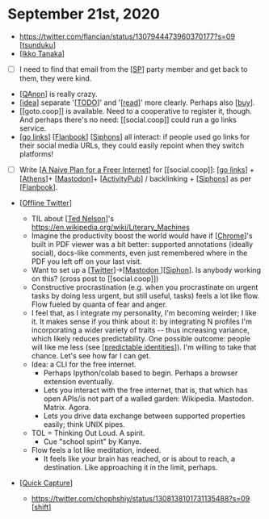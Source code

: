 # September 21st, 2020
- https://twitter.com/flancian/status/1307944473960370177?s=09 [[tsunduku]]
- [[Ikko Tanaka]]
- [ ] I need to find that email from the [[SP]] party member and get back to them, they were kind.
- [[QAnon]] is really crazy.
- [[idea]] separate '[[TODO]]' and '[[read]]' more clearly. Perhaps also [[buy]].
- [[goto.coop]] is available. Need to a cooperative to register it, though. And perhaps there's no need: [[social.coop]] could run a go links service.
- [[go links]] [[Flanbook]] [[Siphons]] all interact: if people used go links for their social media URLs, they could easily repoint when they switch platforms!
- [ ] Write [[A Naive Plan for a Freer Internet]] for [[social.coop]]: [[go links]] + [[Athens]]+ [[Mastodon]]+ [[ActivityPub]] / backlinking + [[Siphons]] as per [[Flanbook]].
- [[Offline Twitter]]
    - TIL about [[Ted Nelson]]'s https://en.wikipedia.org/wiki/Literary_Machines
    - Imagine the productivity boost the world would have if [[Chrome]]'s built in PDF viewer was a bit better: supported annotations (ideally social), docs-like comments, even just remembered where in the PDF you left off on your last visit.
    - Want to set up a [[Twitter]]->[[Mastodon ]][[Siphon]]. Is anybody working on this? (cross post to [[social.coop]])
    - Constructive procrastination (e.g. when you procrastinate on urgent tasks by doing less urgent, but still useful, tasks) feels a lot like flow. Flow fueled by quanta of fear and anger.
    - I feel that, as I integrate my personality, I'm becoming weirder; I like it. It makes sense if you think about it: by integrating N profiles I'm incorporating a wider variety of traits -- thus increasing variance, which likely reduces predictability. One possible outcome: people will like me less (see [[predictable identities]]). I'm willing to take that chance. Let's see how far I can get.
    - Idea: a CLI for the free internet.
        - Perhaps Ipython/colab based to begin. Perhaps a browser extension eventually.
        - Lets you interact with the free internet, that is, that which has open APIs/is not part of a walled garden: Wikipedia. Mastodon. Matrix. Agora.
        - Lets you drive data exchange between supported properties easily; think UNIX pipes.
    - TOL = Thinking Out Loud. A spirit.
        - Cue "school spirit" by Kanye.
    - Flow feels a lot like meditation, indeed.
        - It feels like your brain has reached, or is about to reach, a destination. Like approaching it in the limit, perhaps.

- [[Quick Capture]]
    - https://twitter.com/chophshiy/status/1308138101731135488?s=09 [[shift]]



[//begin]: # "Autogenerated link references for markdown compatibility"
[tsunduku]: ../tsunduku "tsunduku"
[Ikko Tanaka]: ../ikko-tanaka "Ikko Tanaka"
[SP]: ../sp "sp"
[QAnon]: ../qanon "QAnon"
[idea]: ../idea "idea"
[TODO]: ../todo "Todo"
[read]: ../read "read"
[buy]: ../buy "buy"
[go links]: ../go-links "Go Links"
[Flanbook]: ../flanbook "Flanbook"
[Siphons]: ../siphons "siphons"
[A Naive Plan for a Freer Internet]: ../a-naive-plan-for-a-freer-internet "a-naive-plan-for-a-freer-internet"
[Athens]: ../athens "Athens"
[Mastodon]: ../mastodon "mastodon"
[ActivityPub]: ../activitypub "ActivityPub"
[Offline Twitter]: ../offline-twitter "offline-twitter"
[Ted Nelson]: ../ted-nelson "ted-nelson"
[Chrome]: ../chrome "chrome"
[Twitter]: ../twitter "Twitter"
[Siphon]: ../siphon "Siphon"
[predictable identities]: ../predictable-identities "predictable-identities"
[Quick Capture]: ../quick-capture "quick-capture"
[shift]: ../shift "shift"
[//end]: # "Autogenerated link references"